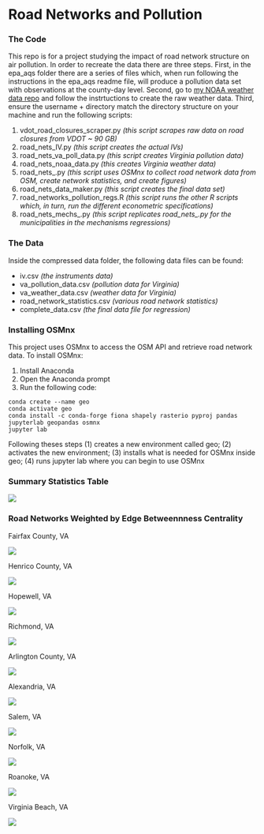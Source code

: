 # Road Networks and Pollution

### The Code

This repo is for a project studying the impact of road network structure on air pollution. In order to recreate the data there are three steps. First, in the epa_aqs folder there are a series of files which, when run following the instructions in the epa_aqs readme file, will produce a pollution data set with observations at the county-day level. Second, go to [my NOAA weather data repo](https://github.com/cat-astrophic/NOAA) and follow the instrtuctions to create the raw weather data. Third, ensure the username + directory match the directory structure on your machine and run the following scripts:

1. vdot_road_closures_scraper.py *(this script scrapes raw data on road closures from VDOT ~ 90 GB)*
2. road_nets_IV.py *(this script creates the actual IVs)*
3. road_nets_va_poll_data.py *(this script creates Virginia pollution data)*
4. road_nets_noaa_data.py *(this creates Virginia weather data)*
5. road_nets_.py *(this script uses OSMnx to collect road network data from OSM, create network statistics, and create figures)*
6. road_nets_data_maker.py *(this script creates the final data set)*
7. road_networks_pollution_regs.R *(this script runs the other R scripts which, in turn, run the different econometric specifications)*
8. road_nets_mechs_.py *(this script replicates road_nets_.py for the municipalities in the mechanisms regressions)*

### The Data

Inside the compressed data folder, the following data files can be found:

* iv.csv *(the instruments data)*
* va_pollution_data.csv *(pollution data for Virginia)*
* va_weather_data.csv *(weather data for Virginia)*
* road_network_statistics.csv *(various road network statistics)*
* complete_data.csv *(the final data file for regression)*

### Installing OSMnx

This project uses OSMnx to access the OSM API and retrieve road network data. To install OSMnx:

1. Install Anaconda
2. Open the Anaconda prompt
3. Run the following code:
```
conda create --name geo
conda activate geo
conda install -c conda-forge fiona shapely rasterio pyproj pandas jupyterlab geopandas osmnx
jupyter lab
```

Following theses steps (1) creates a new environment called geo; (2) activates the new environment; (3) installs what is needed for OSMnx inside geo; (4) runs jupyter lab where you can begin to use OSMnx

### Summary Statistics Table

![](images/summary_table.JPG)

### Road Networks Weighted by Edge Betweennness Centrality

Fairfax County, VA

![](images/Fairfax_County__edge_centrality.png)

Henrico County, VA

![](images/Henrico_County__edge_centrality.png)

Hopewell, VA

![](images/Hopewell__edge_centrality.png)

Richmond, VA

![](images/Richmond__edge_centrality.png)

Arlington County, VA

![](images/Arlington_County__edge_centrality.png)

Alexandria, VA

![](images/Alexandria__edge_centrality.png)

Salem, VA

![](images/Salem__edge_centrality.png)

Norfolk, VA

![](images/Norfolk__edge_centrality.png)

Roanoke, VA

![](images/Roanoke__edge_centrality.png)

Virginia Beach, VA

![](images/Virginia_Beach__edge_centrality.png)
